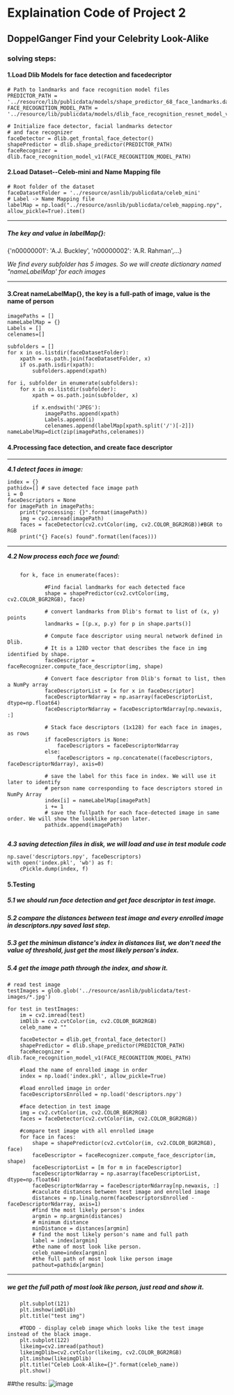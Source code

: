 # Explaination Code of Project 2
## DoppelGanger Find your Celebrity Look-Alike

### solving  steps:
#### 1.Load Dlib Models for face detection and facedecriptor


```
# Path to landmarks and face recognition model files
PREDICTOR_PATH = '../resource/lib/publicdata/models/shape_predictor_68_face_landmarks.dat'
FACE_RECOGNITION_MODEL_PATH = '../resource/lib/publicdata/models/dlib_face_recognition_resnet_model_v1.dat'

# Initialize face detector, facial landmarks detector 
# and face recognizer
faceDetector = dlib.get_frontal_face_detector()
shapePredictor = dlib.shape_predictor(PREDICTOR_PATH)
faceRecognizer = dlib.face_recognition_model_v1(FACE_RECOGNITION_MODEL_PATH)
```

#### 2.Load Dataset--Celeb-mini and Name Mapping file


```
# Root folder of the dataset
faceDatasetFolder = '../resource/asnlib/publicdata/celeb_mini'
# Label -> Name Mapping file
labelMap = np.load("../resource/asnlib/publicdata/celeb_mapping.npy", allow_pickle=True).item()

```

---

##### The key and value in labelMap{}:
{'n00000001': 'A.J. Buckley', 'n00000002': 'A.R. Rahman',...}

*We find every subfolder has 5 images.
So we will create dictionary named "nameLabelMap' for each images*

---

#### 3.Creat nameLabelMap{}, the key is a full-path of image, value is the name of person


```
imagePaths = []
nameLabelMap = {}
Labels = []
celenames=[]

subfolders = []
for x in os.listdir(faceDatasetFolder):
    xpath = os.path.join(faceDatasetFolder, x)
    if os.path.isdir(xpath):
        subfolders.append(xpath)
        
for i, subfolder in enumerate(subfolders):
    for x in os.listdir(subfolder):
        xpath = os.path.join(subfolder, x)

        if x.endswith('JPEG'):
            imagePaths.append(xpath)
            Labels.append(i)
            celenames.append(labelMap[xpath.split('/')[-2]])
nameLabelMap=dict(zip(imagePaths,celenames))
```
#### 4.Processing face detection, and create face descriptor

---

***4.1 detect faces in image:***
```
index = {}
pathidx=[] # save detected face image path
i = 0
faceDescriptors = None
for imagePath in imagePaths:
    print("processing: {}".format(imagePath))
    img = cv2.imread(imagePath)
    faces = faceDetector(cv2.cvtColor(img, cv2.COLOR_BGR2RGB))#BGR to RGB
    print("{} Face(s) found".format(len(faces)))
``` 

---

***4.2 Now process each face we found:***

```

    for k, face in enumerate(faces):
    
            #Find facial landmarks for each detected face
            shape = shapePredictor(cv2.cvtColor(img, cv2.COLOR_BGR2RGB), face)
    
            # convert landmarks from Dlib's format to list of (x, y) points
            landmarks = [(p.x, p.y) for p in shape.parts()]
    
            # Compute face descriptor using neural network defined in Dlib.
            # It is a 128D vector that describes the face in img identified by shape.
            faceDescriptor = faceRecognizer.compute_face_descriptor(img, shape)
    
            # Convert face descriptor from Dlib's format to list, then a NumPy array
            faceDescriptorList = [x for x in faceDescriptor]
            faceDescriptorNdarray = np.asarray(faceDescriptorList, dtype=np.float64)
            faceDescriptorNdarray = faceDescriptorNdarray[np.newaxis, :]
    
            # Stack face descriptors (1x128) for each face in images, as rows
            if faceDescriptors is None:
                faceDescriptors = faceDescriptorNdarray
            else:
                faceDescriptors = np.concatenate((faceDescriptors, faceDescriptorNdarray), axis=0)
    
            # save the label for this face in index. We will use it later to identify
            # person name corresponding to face descriptors stored in NumPy Array
            index[i] = nameLabelMap[imagePath]
            i += 1
            # save the fullpath for each face-detected image in same order. We will show the looklike person later.
            pathidx.append(imagePath)
            
```
***4.3 saving detection files in disk, we will load and use in test module code***

```
np.save('descriptors.npy', faceDescriptors) 
with open('index.pkl', 'wb') as f:
    cPickle.dump(index, f)
```


#### 5.Testing
##### 5.1 we should run face detection and get face descriptor in test image.
##### 5.2 compare the distances between test image and every enrolled image in descriptors.npy saved last step. 

##### 5.3 get the minimun distance's index in distances list, we don't need the value of threshold, just get the most likely person's index.

##### 5.4 get the image path through the index, and show it. 

```
# read test image
testImages = glob.glob('../resource/asnlib/publicdata/test-images/*.jpg')

for test in testImages:
    im = cv2.imread(test)
    imDlib = cv2.cvtColor(im, cv2.COLOR_BGR2RGB)
    celeb_name = ""
    
    faceDetector = dlib.get_frontal_face_detector()
    shapePredictor = dlib.shape_predictor(PREDICTOR_PATH)
    faceRecognizer = dlib.face_recognition_model_v1(FACE_RECOGNITION_MODEL_PATH)
    
    #load the name of enrolled image in order
    index = np.load('index.pkl', allow_pickle=True)
    
    #load enrolled image in order
    faceDescriptorsEnrolled = np.load('descriptors.npy')
    
    #face detection in test image
    img = cv2.cvtColor(im, cv2.COLOR_BGR2RGB)
    faces = faceDetector(cv2.cvtColor(im, cv2.COLOR_BGR2RGB))
    
    #compare test image with all enrolled image
    for face in faces:
        shape = shapePredictor(cv2.cvtColor(im, cv2.COLOR_BGR2RGB), face)
        faceDescriptor = faceRecognizer.compute_face_descriptor(im, shape)
        faceDescriptorList = [m for m in faceDescriptor]
        faceDescriptorNdarray = np.asarray(faceDescriptorList, dtype=np.float64)
        faceDescriptorNdarray = faceDescriptorNdarray[np.newaxis, :]
        #caculate distances between test image and enrolled image
        distances = np.linalg.norm(faceDescriptorsEnrolled - faceDescriptorNdarray, axis=1)
        #find the most likely person's index
        argmin = np.argmin(distances)
        # minimum distance
        minDistance = distances[argmin] 
        # find the most likely person's name and full path
        label = index[argmin]
        #the name of most look like person.
        celeb_name=index[argmin]
        #the full path of most look like person image
        pathout=pathidx[argmin]
```

---

##### we get the full path of most look like person, just read and show it.

```
    plt.subplot(121)
    plt.imshow(imDlib)
    plt.title("test img")
    
    #TODO - display celeb image which looks like the test image instead of the black image. 
    plt.subplot(122)
    likeimg=cv2.imread(pathout)
    likeimgDlib=cv2.cvtColor(likeimg, cv2.COLOR_BGR2RGB)
    plt.imshow(likeimgDlib)
    plt.title("Celeb Look-Alike={}".format(celeb_name))
    plt.show()
```
##the results:
![image](https://user-images.githubusercontent.com/21227476/131166596-8931cfa9-c586-4d39-9cf2-7557f02dc0ba.png)
